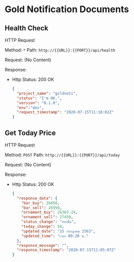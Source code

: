 # Gold Notification Documents

## Health Check

HTTP Request

Method: `*`
Path: `http://{{URL}}:{{PORT}}/api/health`

Request: (No Content)

Response:
  
- Http Status: 200 OK

  ```json
  {
    "project_name": "goldnoti",
    "status": "I'm OK.",
    "version": "0.1.0",
    "env":"dev",
    "request_timestamp": "2020-07-15T11:18:02Z"
  }
  ```

## Get Today Price

HTTP Request

Method: `POST`
Path: `http://{{URL}}:{{PORT}}/api/today`

Request: (No Content)

Response:
  
- Http Status: 200 OK

  ```json
  {
    "response_data": {
      "bar_buy": 26850,
      "bar_sell": 26950,
      "ornament_buy": 26363.24,
      "ornament_sell": 27450,
      "status_change": "ทองขึ้น",
      "today_change": 50,
      "updated_date": "15 กรกฎาคม 2563",
      "updated_time": "เวลา 09:20 น."
    },
    "response_message": "",
    "response_timestamp": "2020-07-15T11:05:07Z"
  }
  ```
